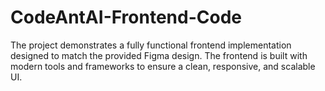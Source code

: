 # CodeAntAI-Frontend-Code
The project demonstrates a fully functional frontend implementation designed to match the provided Figma design. The frontend is built with modern tools and frameworks to ensure a clean, responsive, and scalable UI.
